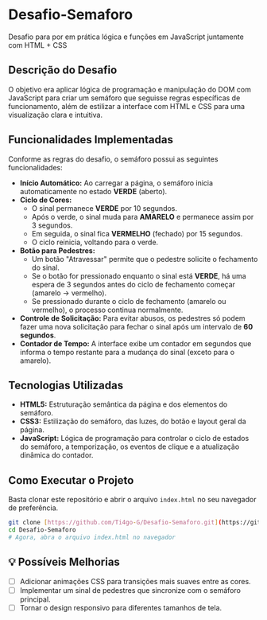 # Desafio-Semaforo 
Desafio para por em prática lógica e funções em JavaScript juntamente com HTML + CSS
##  Descrição do Desafio

O objetivo era aplicar lógica de programação e manipulação do DOM com JavaScript para criar um semáforo que seguisse regras específicas de funcionamento, além de estilizar a interface com HTML e CSS para uma visualização clara e intuitiva.
## Funcionalidades Implementadas

Conforme as regras do desafio, o semáforo possui as seguintes funcionalidades:

* **Início Automático:** Ao carregar a página, o semáforo inicia automaticamente no estado **VERDE** (aberto).
* **Ciclo de Cores:**
    * O sinal permanece **VERDE** por 10 segundos.
    * Após o verde, o sinal muda para **AMARELO** e permanece assim por 3 segundos.
    * Em seguida, o sinal fica **VERMELHO** (fechado) por 15 segundos.
    * O ciclo reinicia, voltando para o verde.
* **Botão para Pedestres:**
    * Um botão "Atravessar" permite que o pedestre solicite o fechamento do sinal.
    * Se o botão for pressionado enquanto o sinal está **VERDE**, há uma espera de 3 segundos antes do ciclo de fechamento começar (amarelo -> vermelho).
    * Se pressionado durante o ciclo de fechamento (amarelo ou vermelho), o processo continua normalmente.
* **Controle de Solicitação:** Para evitar abusos, os pedestres só podem fazer uma nova solicitação para fechar o sinal após um intervalo de **60 segundos**.
* **Contador de Tempo:** A interface exibe um contador em segundos que informa o tempo restante para a mudança do sinal (exceto para o amarelo).

##  Tecnologias Utilizadas

* **HTML5:** Estruturação semântica da página e dos elementos do semáforo.
* **CSS3:** Estilização do semáforo, das luzes, do botão e layout geral da página.
* **JavaScript:** Lógica de programação para controlar o ciclo de estados do semáforo, a temporização, os eventos de clique e a atualização dinâmica do contador.

##  Como Executar o Projeto

  Basta clonar este repositório e abrir o arquivo `index.html` no seu navegador de preferência.
  
  ```bash
  git clone [https://github.com/Ti4go-G/Desafio-Semaforo.git](https://github.com/Ti4go-G/Desafio-Semaforo.git)
  cd Desafio-Semaforo
  # Agora, abra o arquivo index.html no navegador
  ```

## 💡 Possíveis Melhorias

* [ ] Adicionar animações CSS para transições mais suaves entre as cores.
* [ ] Implementar um sinal de pedestres que sincronize com o semáforo principal.
* [ ] Tornar o design responsivo para diferentes tamanhos de tela.
